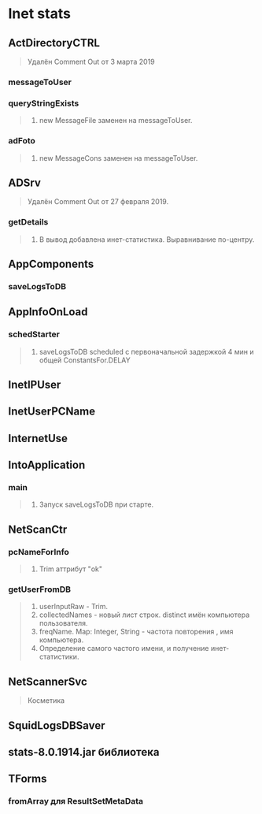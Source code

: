 # Inet stats

## ActDirectoryCTRL
> Удалён Comment Out от 3 марта 2019
### messageToUser
### queryStringExists
>1. new MessageFile заменен на messageToUser.
### adFoto
>1. new MessageCons заменен на messageToUser.
## ADSrv
> Удалён Comment Out от 27 февраля 2019.
### getDetails
>1. В вывод добавлена инет-статистика. Выравнивание по-центру.
## AppComponents
### saveLogsToDB
## AppInfoOnLoad
### schedStarter
>1. saveLogsToDB scheduled с первоначальной задержкой 4 мин и общей ConstantsFor.DELAY
## InetIPUser
## InetUserPCName
## InternetUse
## IntoApplication
### main
>1. Запуск saveLogsToDB при старте.
## NetScanCtr
### pcNameForInfo
>1. Trim аттрибут "ok"
### getUserFromDB
>1. userInputRaw - Trim.
>2. collectedNames - новый лист строк. distinct имён компьютера пользователя.
>3. freqName. Map: Integer, String - частота повторения , имя компьютера.
>4. Определение самого частого имени, и получение инет-статистики.
## NetScannerSvc
> Косметика
## SquidLogsDBSaver
## stats-8.0.1914.jar библиотека
## TForms
### fromArray для ResultSetMetaData